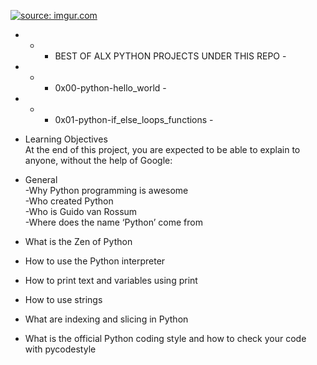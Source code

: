 <a href="https://imgur.com/TuEFwVi"><img src="https://i.imgur.com/TuEFwVi.jpg" title="source: imgur.com" /></a><br>
- - * BEST OF ALX PYTHON PROJECTS UNDER THIS REPO  - <br>

- - * 0x00-python-hello_world -<br>
- - * 0x01-python-if_else_loops_functions -<br>
- Learning Objectives<br>
At the end of this project, you are expected to be able to explain to anyone, without the help of Google:<br>

- General<br>
-Why Python programming is awesome<br>
-Who created Python<br>
-Who is Guido van Rossum<br>
-Where does the name ‘Python’ come from<br>
- What is the Zen of Python<br>
- How to use the Python interpreter<br>
- How to print text and variables using print<br>
- How to use strings<br>
- What are indexing and slicing in Python<br>
- What is the official Python coding style and how to check your code with pycodestyle<br>
